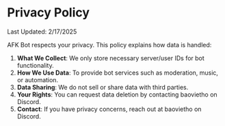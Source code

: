 # Privacy Policy  
Last Updated: 2/17/2025  

AFK Bot respects your privacy. This policy explains how data is handled:  
1. **What We Collect**: We only store necessary server/user IDs for bot functionality.  
2. **How We Use Data**: To provide bot services such as moderation, music, or automation.  
3. **Data Sharing**: We do not sell or share data with third parties.  
4. **Your Rights**: You can request data deletion by contacting baovietho on Discord.  
5. **Contact**: If you have privacy concerns, reach out at baovietho on Discord.  
